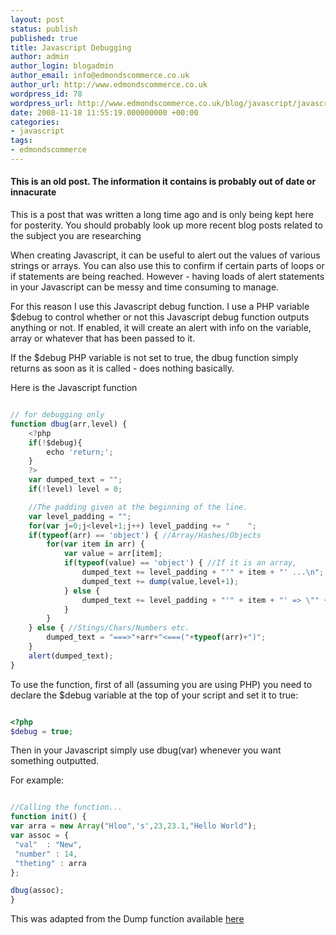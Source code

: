 ```yaml
---
layout: post
status: publish
published: true
title: Javascript Debugging
author: admin
author_login: blogadmin
author_email: info@edmondscommerce.co.uk
author_url: http://www.edmondscommerce.co.uk
wordpress_id: 78
wordpress_url: http://www.edmondscommerce.co.uk/blog/javascript/javascript-debugging/
date: 2008-11-18 11:55:19.000000000 +00:00
categories:
- javascript
tags:
- edmondscommerce
---
```

<div class="oldpost"><h4>This is an old post. The information it contains is probably out of date or innacurate</h4>
<p>
This is a post that was written a long time ago and is only being kept here for posterity.
You should probably look up more recent blog posts related to the subject you are researching
</p>
</div>
When creating Javascript, it can be useful to alert out the values of various strings or arrays. You can also use this to confirm if certain parts of loops or if statements are being reached. However - having loads of alert statements in your Javascript can be messy and time consuming to manage.

For this reason I use this Javascript debug function. I use a PHP variable $debug to control whether or not this Javascript debug function outputs anything or not. If enabled, it will create an alert with info on the variable, array or whatever that has been passed to it.

If the $debug PHP variable is not set to true, the dbug function simply returns as soon as it is called - does nothing basically.

Here is the Javascript function

```javascript

// for debugging only
function dbug(arr,level) {
	<?php 
	if(!$debug){
		echo 'return;';
	}
	?>
	var dumped_text = "";
	if(!level) level = 0;

	//The padding given at the beginning of the line.
	var level_padding = "";
	for(var j=0;j<level+1;j++) level_padding += "    ";
	if(typeof(arr) == 'object') { //Array/Hashes/Objects
		for(var item in arr) {
			var value = arr[item];
			if(typeof(value) == 'object') { //If it is an array,
				dumped_text += level_padding + "'" + item + "' ...\n";
				dumped_text += dump(value,level+1);
			} else {
				dumped_text += level_padding + "'" + item + "' => \"" + value + "\"\n";
			}
		}
	} else { //Stings/Chars/Numbers etc.
		dumped_text = "===>"+arr+"<===("+typeof(arr)+")";
	}
	alert(dumped_text);
}	

```

To use the function, first of all (assuming you are using PHP) you need to declare the $debug variable at the top of your script and set it to true:

```php

<?php
$debug = true;

```

Then in your Javascript simply use dbug(var) whenever you want something outputted.

For example:

```javascript

//Calling the function...
function init() {
var arra = new Array("Hloo",'s',23,23.1,"Hello World");
var assoc = {
 "val"  : "New",
 "number" : 14,
 "theting" : arra
};

dbug(assoc);
}

```

This was adapted from the Dump function available <a href="http://binnyva.blogspot.com/2005/10/dump-function-javascript-equivalent-of.html" target="_blank" rel="nofollow">here</a>
